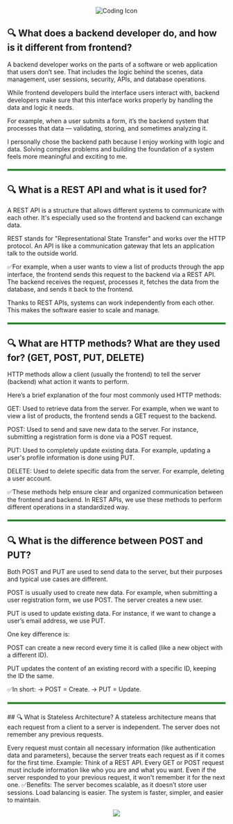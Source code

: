<p align="center">
  <img src="https://img.icons8.com/external-flaticons-lineal-color-flat-icons/64/000000/external-coding-web-development-flaticons-lineal-color-flat-icons.png" alt="Coding Icon" />
</p>

## 🔍 What does a backend developer do, and how is it different from frontend?
A backend developer works on the parts of a software or web application that users don’t see. That includes the logic behind the scenes, data management, user sessions, security, APIs, and database operations.

While frontend developers build the interface users interact with, backend developers make sure that this interface works properly by handling the data and logic it needs.

For example, when a user submits a form, it’s the backend system that processes that data — validating, storing, and sometimes analyzing it.

I personally chose the backend path because I enjoy working with logic and data. Solving complex problems and building the foundation of a system feels more meaningful and exciting to me.
<hr style="border: 2px solid #4CAF50; margin: 20px 0;">

## 🔍 What is a REST API and what is it used for?
A REST API is a structure that allows different systems to communicate with each other. It's especially used so the frontend and backend can exchange data.

REST stands for "Representational State Transfer" and works over the HTTP protocol. An API is like a communication gateway that lets an application talk to the outside world.

✅For example, when a user wants to view a list of products through the app interface, the frontend sends this request to the backend via a REST API. The backend receives the request, processes it, fetches the data from the database, and sends it back to the frontend.

Thanks to REST APIs, systems can work independently from each other. This makes the software easier to scale and manage.
<hr style="border: 2px solid #4CAF50; margin: 20px 0;">

## 🔍 What are HTTP methods? What are they used for? (GET, POST, PUT, DELETE)
HTTP methods allow a client (usually the frontend) to tell the server (backend) what action it wants to perform.

Here’s a brief explanation of the four most commonly used HTTP methods:

GET: Used to retrieve data from the server. For example, when we want to view a list of products, the frontend sends a GET request to the backend.

POST: Used to send and save new data to the server. For instance, submitting a registration form is done via a POST request.

PUT: Used to completely update existing data. For example, updating a user's profile information is done using PUT.

DELETE: Used to delete specific data from the server. For example, deleting a user account.

✅These methods help ensure clear and organized communication between the frontend and backend. In REST APIs, we use these methods to perform different operations in a standardized way.
<hr style="border: 2px solid #4CAF50; margin: 20px 0;">

## 🔍 What is the difference between POST and PUT?
Both POST and PUT are used to send data to the server, but their purposes and typical use cases are different.

POST is usually used to create new data. For example, when submitting a user registration form, we use POST. The server creates a new user.

PUT is used to update existing data. For instance, if we want to change a user’s email address, we use PUT.

One key difference is:

POST can create a new record every time it is called (like a new object with a different ID).

PUT updates the content of an existing record with a specific ID, keeping the ID the same.

✅In short:
→ POST = Create.
→ PUT = Update.

<hr style="border: 2px solid #4CAF50; margin: 20px 0;">
## 🔍 What is Stateless Architecture?
A stateless architecture means that each request from a client to a server is independent. The server does not remember any previous requests.

Every request must contain all necessary information (like authentication data and parameters), because the server treats each request as if it comes for the first time.
Example:
Think of a REST API. Every GET or POST request must include information like who you are and what you want. Even if the server responded to your previous request, it won't remember it for the next one.
✅Benefits:
The server becomes scalable, as it doesn’t store user sessions.
Load balancing is easier.
The system is faster, simpler, and easier to maintain.
<p align="center">
  <img src="https://capsule-render.vercel.app/api?type=waving&color=0:0f2027,50:203a43,100:2c5364&height=200&section=footer&text=Thanks%20for%20visiting!%20🚀&fontSize=30&fontColor=ffffff" />
</p>
